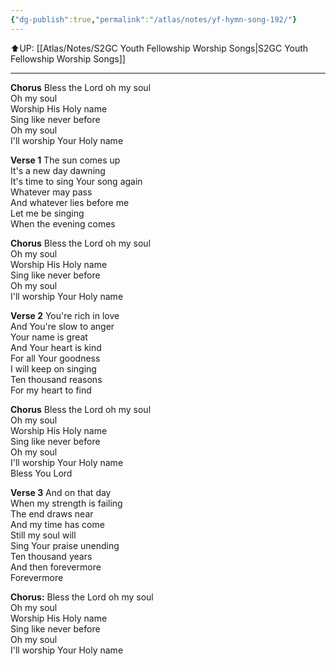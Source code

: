 ```yaml
---
{"dg-publish":true,"permalink":"/atlas/notes/yf-hymn-song-192/"}
---
```


⬆️UP: [[Atlas/Notes/S2GC Youth Fellowship Worship Songs\|S2GC Youth Fellowship Worship Songs]]

---

**Chorus**
Bless the Lord oh my soul  
Oh my soul  
Worship His Holy name  
Sing like never before  
Oh my soul  
I'll worship Your Holy name

**Verse 1**
The sun comes up  
It's a new day dawning  
It's time to sing Your song again  
Whatever may pass  
And whatever lies before me  
Let me be singing  
When the evening comes

**Chorus**
Bless the Lord oh my soul  
Oh my soul  
Worship His Holy name  
Sing like never before  
Oh my soul  
I'll worship Your Holy name

**Verse 2**
You're rich in love  
And You're slow to anger  
Your name is great  
And Your heart is kind  
For all Your goodness  
I will keep on singing  
Ten thousand reasons  
For my heart to find

**Chorus**
Bless the Lord oh my soul  
Oh my soul  
Worship His Holy name  
Sing like never before  
Oh my soul  
I'll worship Your Holy name  
Bless You Lord

**Verse 3**
And on that day  
When my strength is failing  
The end draws near  
And my time has come  
Still my soul will  
Sing Your praise unending  
Ten thousand years  
And then forevermore  
Forevermore

**Chorus:**
Bless the Lord oh my soul  
Oh my soul  
Worship His Holy name  
Sing like never before  
Oh my soul  
I'll worship Your Holy name
